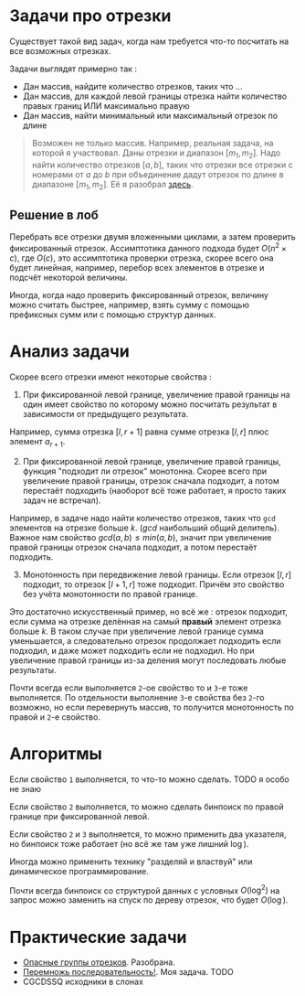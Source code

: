 # Задачи про отрезки

Существует такой вид задач, когда нам требуется что-то посчитать на все возможных отрезках. 

Задачи выглядят примерно так : 
* Дан массив, найдите количество отрезков, таких что ... 
* Дан массив, для каждой левой границы отрезка найти количество правых границ ИЛИ максимально правую
* Дан массив, найти минимальный или максимальный отрезок по длине

> Возможен не только массив. Например, реальная задача, на которой я участвовал.
Даны отрезки и диапазон $[m_1, m_2]$. Надо найти количество отрезков $[a, b]$, таких что отрезки все отрезки с номерами от $a$ до $b$ при объединение дадут отрезок по длине в диапазоне $[m_1, m_2]$. Её я разобрал [здесь](../tasks/cnt-segments-segments.md).

## Решение в лоб

Перебрать все отрезки двумя вложенными циклами, а затем проверить фиксированный отрезок. Ассимптотика данного подхода будет $O(n^2 \times c)$, где $O(с)$, это ассимптотика проверки отрезка, скорее всего она будет линейная, например, перебор всех элементов в отрезке и подсчёт некоторой величины.

Иногда, когда надо проверить фиксированный отрезок, величину можно считать быстрее, например, взять сумму с помощью префиксных сумм или с помощью структур данных.

# Анализ задачи

Скорее всего отрезки имеют некоторые свойства :

1. При фиксированной левой границе, увеличение правой границы на один имеет свойство по которому можно посчитать результат в зависимости от предыдущего результата.

Например, сумма отрезка $[l, r+1]$ равна сумме отрезка $[l, r]$ плюс элемент $a_{r + 1}$.

2. При фиксированной левой границе, увеличение правой границы, функция "подходит ли отрезок" монотонна. Скорее всего при увеличение правой границы, отрезок сначала подходит, а потом перестаёт подходить (наоборот всё тоже работает, я просто таких задач не встречал). 

Например, в задаче надо найти количество отрезков, таких что `gcd` элементов на отрезке больше $k$. ($gcd$ наибольший общий делитель). Важное нам свойство $gcd(a, b) \le min(a, b)$, значит при увеличение правой границы отрезок сначала подходит, а потом перестаёт подходить.

3. Монотонность при передвижение левой границы. Если отрезок $[l, r]$ подходит, то 
отрезок $[l + 1, r]$ тоже подходит. Причём это свойство без учёта монотонности по правой границе.

Это достаточно искусственный пример, но всё же : отрезок подходит, если сумма на отрезке делённая на самый **правый** элемент отрезка больше $k$. В таком случае при увеличение левой границе сумма уменьшается, а следовательно отрезок продолжает подходить если подходил, и даже может подходить если не подходил. Но при увеличение правой границы из-за деления могут последовать любые результаты.

Почти всегда если выполняется `2`-ое свойство то и `3`-е тоже выполняется. По отдельности выполнение `3`-е свойства без `2`-го возможно, но  если перевернуть массив, то получится монотонность по правой и `2`-е свойство.

# Алгоритмы

Если свойство `1` выполняется, то что-то можно сделать. TODO я особо не знаю

Если свойство `2` выполняется, то можно сделать бинпоиск по правой границе при фиксированной левой.

Если свойство `2` и `3` выполняется, то можно применить два указателя, но бинпоиск тоже работает (но всё же там уже лишний $\log$).

Иногда можно применить технику "разделяй и властвуй" или динамическое программирование.

Почти всегда бинпоиск со структурой данных с условных $O(\log^2)$ на запрос можно заменить на спуск по дереву отрезок, что будет $O(\log)$.

# Практические задачи

* [Опасные группы отрезков](../tasks/cnt-segments-segments.md). Разобрана.
* [Перемножь последовательность!](). Моя задача. TODO
* CGCDSSQ исходники в слонах
